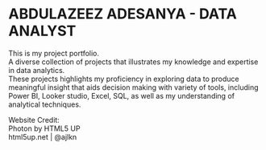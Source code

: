 # ABDULAZEEZ ADESANYA - DATA ANALYST
This is my project portfolio.</br>
A diverse collection of projects that illustrates my knowledge and expertise in data analytics.</br>
These projects highlights my proficiency in exploring data to produce meaningful insight that aids decision making
with variety of tools, including Power BI, Looker studio, Excel, SQL, as well as my understanding of 
analytical techniques.

Website Credit: </br>
Photon by HTML5 UP </br>
html5up.net | @ajlkn


